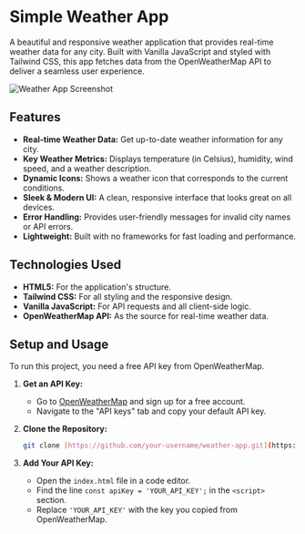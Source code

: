 # Simple Weather App

A beautiful and responsive weather application that provides real-time weather data for any city. Built with Vanilla JavaScript and styled with Tailwind CSS, this app fetches data from the OpenWeatherMap API to deliver a seamless user experience.

![Weather App Screenshot](https://placehold.co/600x400/60a5fa/FFFFFF?text=Weather+App+UI)

## Features

- **Real-time Weather Data:** Get up-to-date weather information for any city.
- **Key Weather Metrics:** Displays temperature (in Celsius), humidity, wind speed, and a weather description.
- **Dynamic Icons:** Shows a weather icon that corresponds to the current conditions.
- **Sleek & Modern UI:** A clean, responsive interface that looks great on all devices.
- **Error Handling:** Provides user-friendly messages for invalid city names or API errors.
- **Lightweight:** Built with no frameworks for fast loading and performance.

## Technologies Used

- **HTML5:** For the application's structure.
- **Tailwind CSS:** For all styling and the responsive design.
- **Vanilla JavaScript:** For API requests and all client-side logic.
- **OpenWeatherMap API:** As the source for real-time weather data.

## Setup and Usage

To run this project, you need a free API key from OpenWeatherMap.

1.  **Get an API Key:**
    * Go to [OpenWeatherMap](https://openweathermap.org/appid) and sign up for a free account.
    * Navigate to the "API keys" tab and copy your default API key.

2.  **Clone the Repository:**
    ```bash
    git clone [https://github.com/your-username/weather-app.git](https://github.com/your-username/weather-app.git)
    ```

3.  **Add Your API Key:**
    * Open the `index.html` file in a code editor.
    * Find the line `const apiKey = 'YOUR_API_KEY';` in the `<script>` section.
    * Replace `'YOUR_API_KEY'` with the key you copied from OpenWeatherMap.
